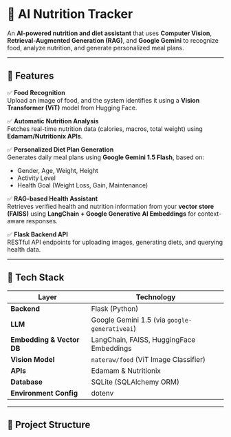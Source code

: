 # 🧠 AI Nutrition Tracker

An **AI-powered nutrition and diet assistant** that uses **Computer Vision**, **Retrieval-Augmented Generation (RAG)**, and **Google Gemini** to recognize food, analyze nutrition, and generate personalized meal plans.

---

## 🚀 Features

✅ **Food Recognition**  
Upload an image of food, and the system identifies it using a **Vision Transformer (ViT)** model from Hugging Face.

✅ **Automatic Nutrition Analysis**  
Fetches real-time nutrition data (calories, macros, total weight) using **Edamam/Nutritionix APIs**.

✅ **Personalized Diet Plan Generation**  
Generates daily meal plans using **Google Gemini 1.5 Flash**, based on:
- Gender, Age, Weight, Height  
- Activity Level  
- Health Goal (Weight Loss, Gain, Maintenance)

✅ **RAG-based Health Assistant**  
Retrieves verified health and nutrition information from your **vector store (FAISS)** using **LangChain + Google Generative AI Embeddings** for context-aware responses.

✅ **Flask Backend API**  
RESTful API endpoints for uploading images, generating diets, and querying health data.

---

## 🧩 Tech Stack

| Layer | Technology |
|-------|-------------|
| **Backend** | Flask (Python) |
| **LLM** | Google Gemini 1.5 (via `google-generativeai`) |
| **Embedding & Vector DB** | LangChain, FAISS, HuggingFace Embeddings |
| **Vision Model** | `nateraw/food` (ViT Image Classifier) |
| **APIs** | Edamam & Nutritionix |
| **Database** | SQLite (SQLAlchemy ORM) |
| **Environment Config** | dotenv |

---

## 📁 Project Structure

